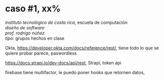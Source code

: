 # caso #1, xx%

_instituto tecnológico de costa rica_, escuela de computación  
_diseño de software_  
_prof. rodrigo núñez_  
_tipo:_ grupos hechos en clase


Okta, https://developer.okta.com/docs/reference/rest/, tiene todo lo que se quiere probar parece, paswordless

https://docs.strapi.io/dev-docs/api/rest, Strapi, token api

firebase tiene multifactor, le puedo poner hooks que retornen datos, 
